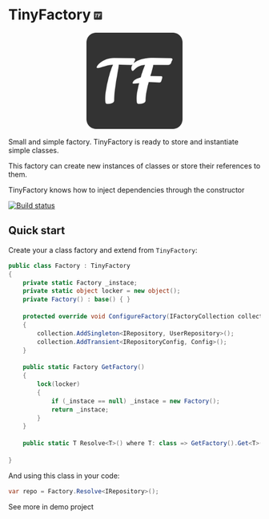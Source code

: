 # TinyFactory ![](./Assets/icon.png)
<p align="center">
    <img src="./Assets/logo.png">
</p>
Small and simple factory. TinyFactory is ready to store and instantiate simple classes.

This factory can create new instances of classes or store their references to them.

TinyFactory knows how to inject dependencies through the constructor


[![Build status](https://ci.appveyor.com/api/projects/status/nvc5fkh3ua9j0mve?svg=true)](https://ci.appveyor.com/project/gkurbesov/tinyfactory)

## Quick start
Create your a class factory and extend from `TinyFactory`:
```C#
public class Factory : TinyFactory
{
    private static Factory _instace;
    private static object locker = new object();
    private Factory() : base() { }

    protected override void ConfigureFactory(IFactoryCollection collection)
    {
        collection.AddSingleton<IRepository, UserRepository>();
        collection.AddTransient<IRepositoryConfig, Config>();
    }

    public static Factory GetFactory()
    {
        lock(locker)
        {
            if (_instace == null) _instace = new Factory();
            return _instace;
        }
    }

    public static T Resolve<T>() where T: class => GetFactory().Get<T>();

}
```

And using this class in your code:
```C#
var repo = Factory.Resolve<IRepository>();
```

See more in demo project

